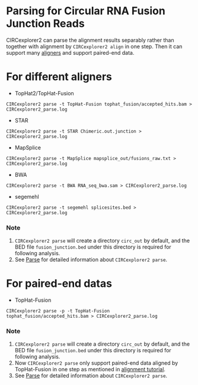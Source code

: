 # Parsing for Circular RNA Fusion Junction Reads

CIRCexplorer2 can parse the alignment results separably rather than together with alignment by `CIRCexplorer2 align` in one step. Then it can support many [aligners](./alignment.md) and support paired-end data.

# For different aligners

* TopHat2/TopHat-Fusion
```
CIRCexplorer2 parse -t TopHat-Fusion tophat_fusion/accepted_hits.bam > CIRCexplorer2_parse.log
```

* STAR
```
CIRCexplorer2 parse -t STAR Chimeric.out.junction > CIRCexplorer2_parse.log
```

* MapSplice
```
CIRCexplorer2 parse -t MapSplice mapsplice_out/fusions_raw.txt > CIRCexplorer2_parse.log
```

* BWA
```
CIRCexplorer2 parse -t BWA RNA_seq_bwa.sam > CIRCexplorer2_parse.log
```

* segemehl
```
CIRCexplorer2 parse -t segemehl splicesites.bed > CIRCexplorer2_parse.log
```

### Note

1. `CIRCexplorer2 parse` will create a directory `circ_out` by default, and the BED file `fusion_junction.bed` under this directory is required for following analysis.
2. See [Parse](../modules/parse.md) for detailed information about `CIRCexplorer2 parse`.

# For paired-end datas

* TopHat-Fusion
```
CIRCexplorer2 parse -p -t TopHat-Fusion tophat_fusion/accepted_hits.bam > CIRCexplorer2_parse.log
```

### Note

1. `CIRCexplorer2 parse` will create a directory `circ_out` by default, and the BED file `fusion_junction.bed` under this directory is required for following analysis.
2. Now `CIRCexplorer2 parse` only support paired-end data aligned by TopHat-Fusion in one step as mentioned in [alignment tutorial](./alignment.md).
3. See [Parse](../modules/parse.md) for detailed information about `CIRCexplorer2 parse`.

